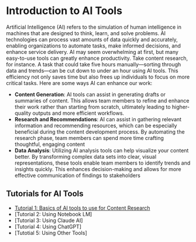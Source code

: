 # Introduction to AI Tools
Artificial Intelligence (AI) refers to the simulation of human intelligence in machines that are designed to think, learn, and solve problems. AI technologies can process vast amounts of data quickly and accurately, enabling organizations to automate tasks, make informed decisions, and enhance service delivery.
AI may seem overwhelming at first, but many easy-to-use tools can greatly enhance productivity. Take content research, for instance. A task that could take five hours manually—sorting through data and trends—can be cut down to under an hour using AI tools. This efficiency not only saves time but also frees up individuals to focus on more critical tasks.
Here are some ways AI can enhance our work:
- **Content Generation**: AI tools can assist in generating drafts or summaries of content. This allows team members to refine and enhance their work rather than starting from scratch, ultimately leading to higher-quality outputs and more efficient workflows.
- **Research and Recommendations**: AI can assist in gathering relevant information and recommending resources, which can be especially beneficial during the content development process. By automating the research phase, team members can spend more time crafting thoughtful, engaging content
- **Data Analysis**: Utilizing AI analysis tools can help visualize your content better. By transforming complex data sets into clear, visual representations, these tools enable team members to identify trends and insights quickly. This enhances decision-making and allows for more effective communication of findings to stakeholders

## Tutorials for AI Tools

- [Tutorial 1: Basics of AI tools to use for Content Research](video-tutorial-ai-tools.md)
- [Tutorial 2: Using Notebook LM]
- [Tutorial 3: Using Claude AI]
- [Tutorial 4: Using ChatGPT]
- [Tutotial 5: Using Other Tools]
